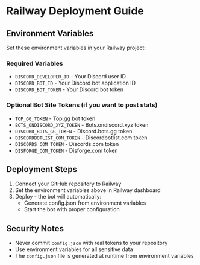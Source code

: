 # Railway Deployment Guide

## Environment Variables

Set these environment variables in your Railway project:

### Required Variables
- `DISCORD_DEVELOPER_ID` - Your Discord user ID
- `DISCORD_BOT_ID` - Your Discord bot application ID
- `DISCORD_BOT_TOKEN` - Your Discord bot token

### Optional Bot Site Tokens (if you want to post stats)
- `TOP_GG_TOKEN` - Top.gg bot token
- `BOTS_ONDISCORD_XYZ_TOKEN` - Bots.ondiscord.xyz token
- `DISCORD_BOTS_GG_TOKEN` - Discord.bots.gg token
- `DISCORDBOTLIST_COM_TOKEN` - Discordbotlist.com token
- `DISCORDS_COM_TOKEN` - Discords.com token
- `DISFORGE_COM_TOKEN` - Disforge.com token

## Deployment Steps

1. Connect your GitHub repository to Railway
2. Set the environment variables above in Railway dashboard
3. Deploy - the bot will automatically:
    - Generate config.json from environment variables
    - Start the bot with proper configuration

## Security Notes

- Never commit `config.json` with real tokens to your repository
- Use environment variables for all sensitive data
- The `config.json` file is generated at runtime from environment variables
